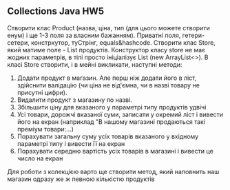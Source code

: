 ## Collections Java HW5

Створити клас Product (назва, ціна, тип (для цього можете створити енум) і ще 1-3 поля за власним бажанням). 
Приватні поля, гетери-сетери, констркутор, туСтрінг, equals&hashcode.
Створити клас Store, який матиме поле - List продуктів. 
Конструктор класу store не має жодних параметрів, в тілі просто ініціалізує List (new ArrayList<>).
В класі Store створити, і в мейні викликати, наступні методи:
1. Додати продукт в магазин. 
   Але перш ніж додати його в ліст, здійснити валідацію (чи ціна не від'ємна, чи в назві товару не присутні цифри).
2. Видалити продукт з магазину по назві.
3. Збільшити ціну для вказаного у параметрі типу продуктів удвічі
4. Усі товари, дорожчі вказаної суми, записати у окремий ліст і 
   вивести його на екран (наприклад "В нашому магазині продаються такі преміум товари:...)
5. Порахувати загальну суму усіх товарів вказаного у вхідному параметрі типу і вивести її на екран
6. Порахувати середню вартість усіх товарів в магазині і вивести це число на екран

Для роботи з колекцією варто ще створити метод, який наповнить наш магазин одразу же ж певною кількістю продуктів